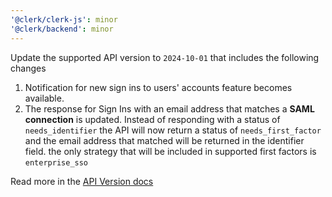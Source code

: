 ```yaml
---
'@clerk/clerk-js': minor
'@clerk/backend': minor
---
```


Update the supported API version to `2024-10-01` that includes the following changes

1. Notification for new sign ins to users' accounts feature becomes available.
2. The response for Sign Ins with an email address that matches a **SAML connection** is updated. Instead of responding with a status of `needs_identifier` the API will now return a status of `needs_first_factor` and the email address that matched will be returned in the identifier field. the only strategy that will be included in supported first factors is `enterprise_sso`

Read more in the [API Version docs](https://clerk.com/docs/backend-requests/versioning/available-versions#2024-10-01)
